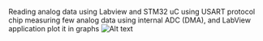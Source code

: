 Reading analog data using Labview and STM32 uC using USART protocol chip measuring few analog data using internal ADC (DMA), and LabView application plot it in graphs
![Alt text](app.jpg?raw=true "Title")